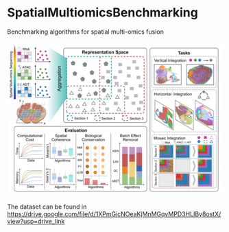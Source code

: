 # SpatialMultiomicsBenchmarking
Benchmarking algorithms for spatial multi-omics fusion

![Local Image](./Framework/FrameWork.jpg)

The dataset can be found in https://drive.google.com/file/d/1XPmGicNOeaKjMnMGqvMPD3HLIBy8ostX/view?usp=drive_link
